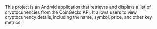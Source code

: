 This project is an Android application that retrieves and displays a list of cryptocurrencies from the CoinGecko API. 
It allows users to view cryptocurrency details, including the name, symbol, price, and other key metrics.
